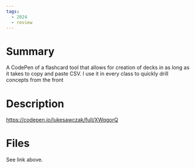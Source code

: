 ```yaml
---
tags:
  - 2024
  - review
---
```


# Summary

A CodePen of a flashcard tool that allows for creation of decks in as long as it takes to copy and paste CSV. I use it in every class to quickly drill concepts from the front

# Description

https://codepen.io/lukesawczak/full/XWqgorQ

# Files

See link above.
